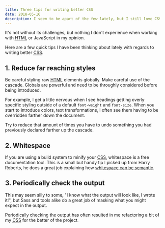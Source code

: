 ```yaml
---
title: Three tips for writing better CSS
date: 2018-05-16
description: I seem to be apart of the few lately, but I still love CSS.
---
```

It's not without its challenges, but nothing I don't experience when working with <abbr title='Hypertext Markup Language'>HTML</abbr> or JavaScript in my opinion.

Here are a few quick tips I have been thinking about lately with regards to writing better <abbr title='Cascading Stylesheets'>CSS</abbr>.

## 1. Reduce far reaching styles

Be careful styling raw <abbr title='Hypertext Markup Language'>HTML</abbr> elements globally. Make careful use of the cascade. Globals are powerful and need to be throughly considered before being introduced.

For example, I get a little nervous when I see headings getting overly specific styling outside of a default `font-weight` and `font-size`. When you start to introduce colors, text transformations, I often see them having to be overridden farther down the document.

Try to reduce that amount of times you have to undo something you had previously declared farther up the cascade.

## 2. Whitespace

If you are using a build system to minify your <abbr title='Cascading Stylesheets'>CSS</abbr>, whitespace is a free documentation tool. This is a small but handy tip I picked up from Harry Roberts, he does a great job explaining how [whitespace can be semantic](https://csswizardry.com/2017/05/writing-tidy-code/).

## 3. Periodically check the output

This may seem silly to some, "I know what the output will look like, I wrote it!", but Sass and tools alike do a great job of masking what you might expect in the output.

Periodically checking the output has often resulted in me refactoring a bit of my <abbr title='Cascading Stylesheets'>CSS</abbr> for the better of the project.

